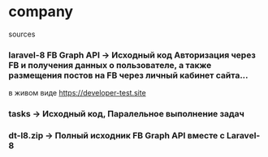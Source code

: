 # company
 sources

### laravel-8 FB Graph API -> Исходный код Авторизация через FB и получения данных о пользователе, а также размещения постов на FB через личный кабинет сайта...
в живом виде https://developer-test.site

### tasks  -> Исходный код, Паралельное выполнение задач

### dt-l8.zip -> Полный исходник FB Graph API  вместе с Laravel-8
 
